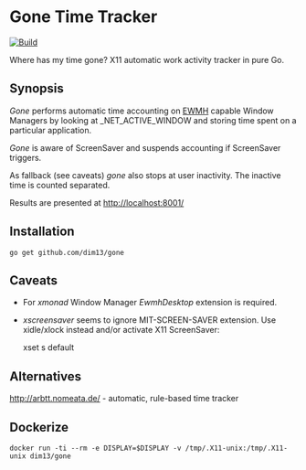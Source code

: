 Gone Time Tracker
=================

[![Build](https://github.com/dim13/gone/workflows/build/badge.svg)](https://github.com/dim13/gone/actions)

Where has my time gone? X11 automatic work activity tracker in pure Go.


Synopsis
--------

_Gone_ performs automatic time accounting on
[EWMH](https://specifications.freedesktop.org/wm-spec/latest/) capable Window
Managers by looking at _NET_ACTIVE_WINDOW and storing time spent on a
particular application.

_Gone_ is aware of ScreenSaver and suspends accounting if ScreenSaver triggers.

As fallback (see caveats) _gone_ also stops at user inactivity.  The inactive
time is counted separated.

Results are presented at [http://localhost:8001/](http://localhost:8001/)


Installation
------------

    go get github.com/dim13/gone


Caveats
-------

* For _xmonad_ Window Manager _EwmhDesktop_ extension is required.

* _xscreensaver_ seems to ignore MIT-SCREEN-SAVER extension.  Use xidle/xlock
  instead and/or activate X11 ScreenSaver:

    xset s default


Alternatives
------------

http://arbtt.nomeata.de/ - automatic, rule-based time tracker


Dockerize
---------

    docker run -ti --rm -e DISPLAY=$DISPLAY -v /tmp/.X11-unix:/tmp/.X11-unix dim13/gone
